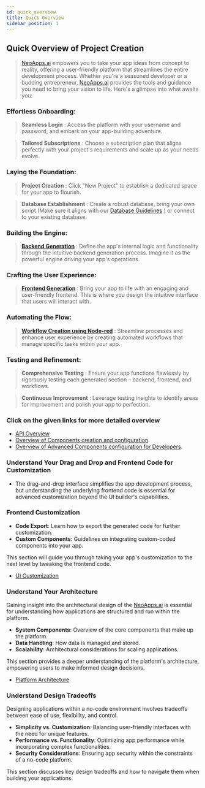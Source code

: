 ```yaml
---
id: quick_overview
title: Quick Overview
sidebar_position: 1
---
```


## Quick Overview of Project Creation

> [NeoApps.ai](https://neoapps.ai/) empowers you to take your app ideas from concept to reality, offering a user-friendly platform that streamlines the entire development process. Whether you're a seasoned developer or a budding entrepreneur, [NeoApps.ai](https://neoapps.ai/) provides the tools and guidance you need to bring your vision to life. Here's a glimpse into what awaits you:

### Effortless Onboarding:

> **Seamless Login** : Access the platform with your username and password, and embark on your app-building adventure.

> **Tailored Subscriptions** : Choose a subscription plan that aligns perfectly with your project's requirements and scale up as your needs evolve.

### Laying the Foundation:

> **Project Creation** : Click "New Project" to establish a dedicated space for your app to flourish.

> **Database Establishment** : Create a robust database, bring your own script (Make sure it aligns with our [Database Guidelines](../User%20Guide/Project%20Creation/databaseguidelines.md) ) or connect to your existing database.

### Building the Engine:

> [**Backend Generation**](../User%20Guide/Project%20Creation/backend_generation.md) : Define the app's internal logic and functionality through the intuitive backend generation process. Imagine it as the powerful engine driving your app's operations.

### Crafting the User Experience:

> [**Frontend Generation**](../User%20Guide/Project%20Creation/frontend_generation.md) : Bring your app to life with an engaging and user-friendly frontend. This is where you design the intuitive interface that users will interact with.

### Automating the Flow:

> [**Workflow Creation using Node-red**](../nodered-usage/nodered.md) : Streamline processes and enhance user experience by creating automated workflows that manage specific tasks within your app.

### Testing and Refinement:

> **Comprehensive Testing** : Ensure your app functions flawlessly by rigorously testing each generated section – backend, frontend, and workflows.

> **Continuous Improvement** : Leverage testing insights to identify areas for improvement and polish your app to perfection.

### Click on the given links for more detailed overview

- [API Overview](./api_overview.md)
- [Overview of Components creation and configuration](./Componenets_creation&configurations.md).
- [Overview of Advanced Components configuration for Developers](./advanced_configuration.md).

### Understand Your Drag and Drop and Frontend Code for Customization

- The drag-and-drop interface simplifies the app development process, but understanding the underlying frontend code is essential for advanced customization beyond the UI builder's capabilities.

### Frontend Customization

- **Code Export**: Learn how to export the generated code for further customization.
- **Custom Components**: Guidelines on integrating custom-coded components into your app.

This section will guide you through taking your app's customization to the next level by tweaking the frontend code.

- [UI Customization](../dnd-usage/ui-customization.md)

### Understand Your Architecture

Gaining insight into the architectural design of the [NeoApps.ai](https://neoapps.ai/) is essential for understanding how applications are structured and run within the platform.

- **System Components**: Overview of the core components that make up the platform.
- **Data Handling**: How data is managed and stored.
- **Scalability**: Architectural considerations for scaling applications.

This section provides a deeper understanding of the platform's architecture, empowering users to make informed design decisions.

- [Platform Architecture](./node-red-and-api-communication.md#architecture-diagram)

### Understand Design Tradeoffs

Designing applications within a no-code environment involves tradeoffs between ease of use, flexibility, and control.

- **Simplicity vs. Customization**: Balancing user-friendly interfaces with the need for unique features.
- **Performance vs. Functionality**: Optimizing app performance while incorporating complex functionalities.
- **Security Considerations**: Ensuring app security within the constraints of a no-code platform.

This section discusses key design tradeoffs and how to navigate them when building your applications.
